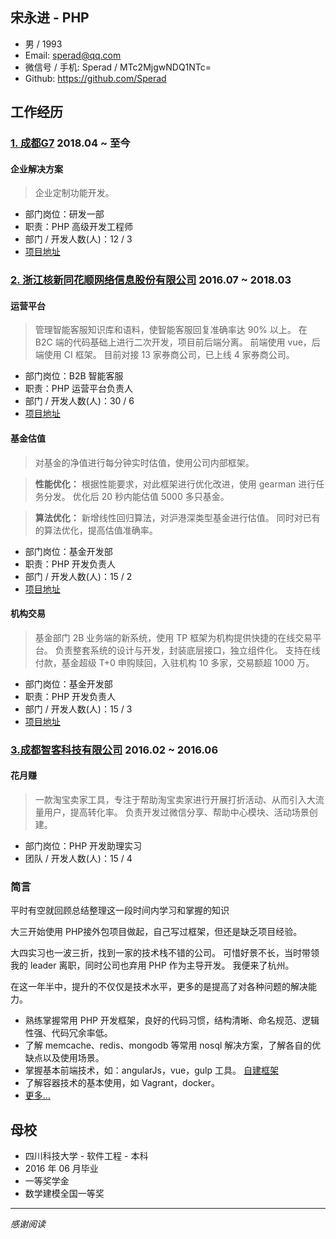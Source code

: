 ## 宋永进 - PHP

- 男 / 1993
- Email: sperad@qq.com
- 微信号 / 手机: Sperad / MTc2MjgwNDQ1NTc=
- Github: https://github.com/Sperad

## 工作经历
### [1. 成都G7](http://www.g7.com.cn/) **2018.04 ~ 至今**
#### 企业解决方案
> 企业定制功能开发。

- 部门岗位：研发一部
- 职责：PHP 高级开发工程师
- 部门 / 开发人数(人)：12 / 3
- [项目地址](http://g7s.ucenter.huoyunren.com/)

### [2. 浙江核新同花顺网络信息股份有限公司](http://www.10jqka.com.cn/) **2016.07 ~ 2018.03**

#### 运营平台

> 管理智能客服知识库和语料，使智能客服回复准确率达 90% 以上。
在 B2C 端的代码基础上进行二次开发，项目前后端分离。
前端使用 vue，后端使用 CI 框架。
目前对接 13 家券商公司，已上线 4 家券商公司。

- 部门岗位：B2B 智能客服
- 职责：PHP 运营平台负责人
- 部门 / 开发人数(人)：30 / 6
- [项目地址](https://m.stg.pingan.com/ai/h5/)

#### 基金估值

> 对基金的净值进行每分钟实时估值，使用公司内部框架。

> **性能优化：** 根据性能要求，对此框架进行优化改进，使用 gearman 进行任务分发。
优化后 20 秒内能估值 5000 多只基金。

> **算法优化：** 新增线性回归算法，对沪港深类型基金进行估值。
同时对已有的算法优化，提高估值准确率。

- 部门岗位：基金开发部
- 职责：PHP 开发负责人
- 部门 / 开发人数(人)：15 / 2
- [项目地址](http://fund.10jqka.com.cn/001878/)

#### 机构交易

> 基金部门 2B 业务端的新系统，使用 TP 框架为机构提供快捷的在线交易平台。
负责整套系统的设计与开发，封装底层接口，独立组件化。
支持在线付款，基金超级 T+0 申购赎回，入驻机构 10 多家，交易额超 1000 万。

- 部门岗位：基金开发部
- 职责：PHP 开发负责人
- 部门 / 开发人数(人)：15 / 3
- [项目地址](https://yyc.10jqka.com.cn/institution/public/)

### [3.成都智客科技有限公司](http://www.zhikr.cn/) **2016.02 ~ 2016.06**

#### 花月赚

> 一款淘宝卖家工具，专注于帮助淘宝卖家进行开展打折活动、从而引入大流量用户，提高转化率。
负责开发过微信分享、帮助中心模块、活动场景创建。

- 部门岗位：PHP 开发助理实习
- 团队 / 开发人数(人)：15 / 4

### 简言

平时有空就回顾总结整理这一段时间内学习和掌握的知识

大三开始使用 PHP接外包项目做起，自己写过框架，但还是缺乏项目经验。

大四实习也一波三折，找到一家的技术栈不错的公司。
可惜好景不长，当时带领我的 leader 离职，同时公司也弃用 PHP 作为主导开发。
我便来了杭州。

在这一年半中，提升的不仅仅是技术水平，更多的是提高了对各种问题的解决能力。

- 熟练掌握常用 PHP 开发框架，良好的代码习惯，结构清晰、命名规范、逻辑性强、代码冗余率低。
- 了解 memcache、redis、mongodb 等常用 nosql 解决方案，了解各自的优缺点以及使用场景。
- 掌握基本前端技术，如：angularJs，vue，gulp 工具。 [自建框架](https://github.com/Sperad/client)
- 了解容器技术的基本使用，如 Vagrant，docker。
- [更多...](https://github.com/Sperad/learing/tree/dev)

## 母校

- 四川科技大学 - 软件工程 - 本科
- 2016 年 06 月毕业
- 一等奖学金
- 数学建模全国一等奖

---

*感谢阅读*

